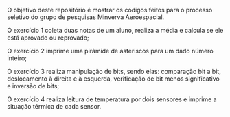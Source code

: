 O objetivo deste repositório é mostrar os códigos feitos para o processo seletivo do grupo de pesquisas Minverva Aeroespacial.

O exercício 1 coleta duas notas de um aluno, realiza a média e calcula se ele está aprovado ou reprovado;

O exercício 2 imprime uma pirâmide de asteriscos para um dado número inteiro;

O exercício 3 realiza manipulação de bits, sendo elas: comparação bit a bit, deslocamento à direita e à esquerda, verificação de bit menos significativo e inversão de bits;

O exercício 4 realiza leitura de temperatura por dois sensores e imprime a situação térmica de cada sensor.

